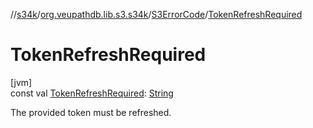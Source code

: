 //[s34k](../../../index.md)/[org.veupathdb.lib.s3.s34k](../index.md)/[S3ErrorCode](index.md)/[TokenRefreshRequired](-token-refresh-required.md)

# TokenRefreshRequired

[jvm]\
const val [TokenRefreshRequired](-token-refresh-required.md): [String](https://kotlinlang.org/api/latest/jvm/stdlib/kotlin/-string/index.html)

The provided token must be refreshed.
